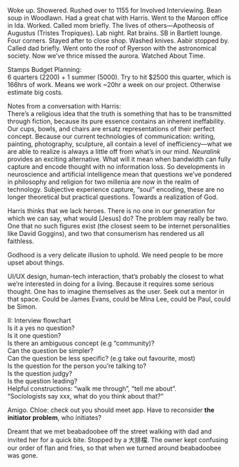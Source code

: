 Woke up. Showered. Rushed over to 1155 for Involved Interviewing. Bean soup in Woodlawn. Had a great chat with Harris. Went to the Maroon office in Ida. Worked. Called mom briefly. The lives of others—Apotheosis of Augustus (Tristes Tropiques). Lab night. Rat brains. SB in Bartlett lounge. Four corners. Stayed after to close shop. Washed knives. Aabir stopped by. Called dad briefly. Went onto the roof of Ryerson with the astronomical society. Now we’ve thrice missed the aurora. Watched About Time. 

Stamps Budget Planning:  
6 quarters (2200) \+ 1 summer (5000). Try to hit $2500 this quarter, which is 166hrs of work. Means we work \~20hr a week on our project. Otherwise estimate big costs.

Notes from a conversation with Harris:  
There’s a religious idea that the truth is something that has to be transmitted through fiction, because its pure essence contains an inherent ineffability. Our cups, bowls, and chairs are ersatz representations of their perfect concept. Because our current technologies of communication: writing, painting, photography, sculpture, all contain a level of inefficiency—what we are able to realize is always a little off from what’s in our mind. *Neuralink* provides an exciting alternative. What will it mean when bandwidth can fully capture and encode thought with no information loss. So developments in neuroscience and artificial intelligence mean that questions we’ve pondered in philosophy and religion for two millenia are now in the realm of technology. Subjective experience capture, “soul” encoding, these are no longer theoretical but practical questions. Towards a realization of God.

Harris thinks that we lack heroes. There is no one in our generation for which we can say, what would \[Jesus\] do? The problem may really be two. One that no such figures exist (the closest seem to be internet personalities like David Goggins), and two that consumerism has rendered us all faithless. 

Godhood is a very delicate illusion to uphold. We need people to be more upset about things. 

UI/UX design, human-tech interaction, that’s probably the closest to what we’re interested in doing for a living. Because it requires some serious thought. One has to imagine themselves as the user. Seek out a mentor in that space. Could be James Evans, could be Mina Lee, could be Paul, could be Simon.   
   
II: Interview flowchart  
Is it a yes no question?  
Is it one question?  
Is there an ambiguous concept (e.g “community)?  
Can the question be simpler?  
Can the question be less specific? (e.g take out favourite, most)  
Is the question for the person you’re talking to?   
Is the question judgy?  
Is the question leading?  
Helpful constructions: “walk me through”, “tell me about”.   
“Sociologists say xxx, what do you think about that?”

Amigo. Chloe: check out you should meet app. Have to reconsider **the initiator problem**, who initiates?

Dreamt that we met beabadoobee off the street walking with dad and invited her for a quick bite. Stopped by a 大排檔. The owner kept confusing our order of flan and fries, so that when we turned around beabadoobee was gone.
